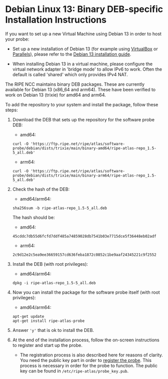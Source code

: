 # Debian Linux 13: Binary DEB-specific Installation Instructions

If you want to set up a new Virtual Machine using Debian 13 in order to host your probe:

* Set up a new installation of Debian 13 (for example using [VirtualBox](https://www.virtualbox.org/) or [Parallels](https://www.parallels.com/)), please refer to the [Debian 13 installation guide](https://www.debian.org/releases/stable/installmanual).

* When installing Debian 13 in a virtual machine, please configure the virtual network adapter in 'bridge mode' to allow IPv6 to work. Often the default is called 'shared' which only provides IPv4 NAT.

The RIPE NCC maintains binary DEB packages. These are currently available for Debian 13
(x86_64 and arm64). These have been verified to work on Debian 13 (trixie) for amd64 and arm64.

To add the repository to your system and install the package, follow these steps:

1. Download the DEB that sets up the repository for the software probe DEB:
    
    * amd64:
    ```
    curl -O 'https://ftp.ripe.net/ripe/atlas/software-probe/debian/dists/trixie/main/binary-amd64/ripe-atlas-repo_1.5-5_all.deb'
    ```
    * arm64:
    ```
    curl -O 'https://ftp.ripe.net/ripe/atlas/software-probe/debian/dists/trixie/main/binary-arm64/ripe-atlas-repo_1.5-5_all.deb'
    ```
    
2. Check the hash of the DEB:

    * amd64/arm64:
    ```
    sha256sum -b ripe-atlas-repo_1.5-5_all.deb
    ```
    The hash should be:

    * amd64:
    ```
    45cddc7db55d6fcfd7ddf485a74859028db7541b03e7715dce5f36448eb02adf
    ```
    * arm64:
    ```
    2c9d12e2c5ea9ee36659157cd636feba1872c0852c1be9aaf24345221c9f2552
    ```

3. Install the DEB (with root privileges):
    * amd64/arm64:
    ```
    dpkg -i ripe-atlas-repo_1.5-5_all.deb
    ```

5. Now you can install the package for the software probe itself (with root privileges):

    * amd64/arm64:
    ```
    apt-get update
    apt-get install ripe-atlas-probe
    ```

6. Answer `'y'` that is ok to install the DEB.

7. At the end of the installation process, follow the on-screen instructions to register and start
   up the probe.

    * The registration process is also described here for reasons of clarity. You need
    the public key part in order to [register the probe](https://atlas.ripe.net/apply/swprobe/). This process is
    necessary in order for the probe to function. The public key can be found in `/etc/ripe-atlas/probe_key.pub`.
